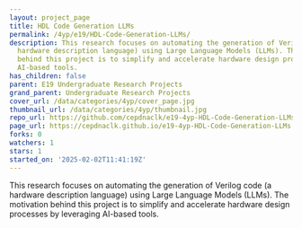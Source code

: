 ```yaml
---
layout: project_page
title: HDL Code Generation LLMs
permalink: /4yp/e19/HDL-Code-Generation-LLMs/
description: This research focuses on automating the generation of Verilog code (a
  hardware description language) using Large Language Models (LLMs). The motivation
  behind this project is to simplify and accelerate hardware design processes by leveraging
  AI-based tools.
has_children: false
parent: E19 Undergraduate Research Projects
grand_parent: Undergraduate Research Projects
cover_url: /data/categories/4yp/cover_page.jpg
thumbnail_url: /data/categories/4yp/thumbnail.jpg
repo_url: https://github.com/cepdnaclk/e19-4yp-HDL-Code-Generation-LLMs
page_url: https://cepdnaclk.github.io/e19-4yp-HDL-Code-Generation-LLMs
forks: 0
watchers: 1
stars: 1
started_on: '2025-02-02T11:41:19Z'
---
```


This research focuses on automating the generation of Verilog code (a hardware description language) using Large Language Models (LLMs). The motivation behind this project is to simplify and accelerate hardware design processes by leveraging AI-based tools.